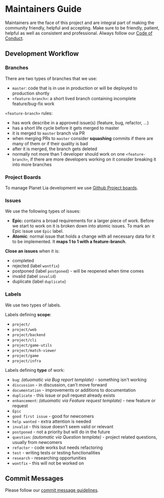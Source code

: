 # Maintainers Guide

Maintainers are the face of this project and are integral part of making the community friendly, helpful and accepting.
Make sure to be friendly, patient, helpful as well as consistent and professional. 
Always follow our [Code of Conduct](../CODE_OF_CONDUCT.md).

## Development Workflow

### Branches
There are two types of branches that we use:

* `master`: code that is in use in production or will be deployed to production shortly 
* `<feature-branch>`: a short lived branch containing incomplete feature/bug-fix work

`<feature-branch>` rules:
* has work describe in a approved issue(s) (feature, bug, refactor, ...)
* has a short life cycle before it gets merged to master
* it is merged to `master` branch via PR
* when merging PRs to `master` consider **squashing** commits if there are many of them or if their quality is bad
* after it is merged, the branch gets deleted
* normally not more than 1 developer should work on one `<feature-branch>`, if there are more developers working on it consider breaking it into more branches

### Project Boards
To manage Planet Lia development we use [Github Project boards](https://github.com/planet-lia/planet-lia/projects).

### Issues
We use the following types of issues:

* **Epic:** contains a broad requirements for a larger piece of work. Before we start to work on it is broken down into atomic issues. To mark an Epic issue use `Epic` label.
* **Atomic**: normal issue that holds a change with all necessary data for it to be implemented. It **maps 1 to 1 with a feature-branch**.

**Close an issues** when it is:
* completed
* rejected (label `wontfix`)
* postponed (label `postponed`) - will be reopened when time comes
* invalid (label `invalid`)
* duplicate (label `duplicate`)

### Labels
We use two types of labels.

Labels defining **scope**:
* `project/`
* `project/web`
* `project/backend`
* `project/cli`
* `project/game-utils`
* `project/match-viewer`
* `project/game`
* `project/infra`

Labels defining **type** of work:
* `bug`: *(atuomatic via Bug report template)* - something isn't working
* `discussion` - in discussion, can't move forward
* `documentation` - improvements or additions to documentation
* `duplicate` - this issue or pull request already exists
* `enhancement`: *(atuomatic via Feature request template)* - new feature or request
* `Epic`
* `good first issue` - good for newcomers
* `help wanted` - extra attention is needed
* `invalid` - this issue doesn't seem valid or relevant
* `postponed` - not a priority but will do in the future
* `question`: *(automatic via Question template)* - project related questions, usually from newcomers 
* `refactor` - code works but needs refactoring
* `test` - writing tests or testing functionalities
* `research` - researching opportunities
* `wontfix` - this will not be worked on


## Commit Messages

Please follow our [commit message guidelines](../CONTRIBUTING.md#commit-messages).
